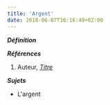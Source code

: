 ```yaml
---
title: 'Argent'
date: 2018-06-07T16:16:49+02:00
---
```


***Définition*** 

>

***Références***

1. Auteur, <u>*Titre*</u>

***Sujets***

- L'argent
